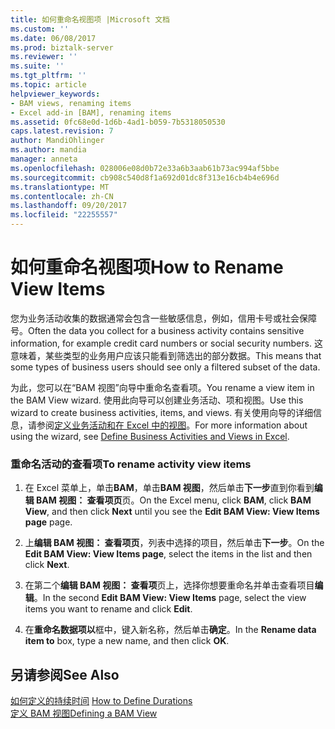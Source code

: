 ```yaml
---
title: 如何重命名视图项 |Microsoft 文档
ms.custom: ''
ms.date: 06/08/2017
ms.prod: biztalk-server
ms.reviewer: ''
ms.suite: ''
ms.tgt_pltfrm: ''
ms.topic: article
helpviewer_keywords:
- BAM views, renaming items
- Excel add-in [BAM], renaming items
ms.assetid: 0fc68e0d-1d6b-4ad1-b059-7b5318050530
caps.latest.revision: 7
author: MandiOhlinger
ms.author: mandia
manager: anneta
ms.openlocfilehash: 028006e08d0b72e33a6b3aab61b73ac994af5bbe
ms.sourcegitcommit: cb908c540d8f1a692d01dc8f313e16cb4b4e696d
ms.translationtype: MT
ms.contentlocale: zh-CN
ms.lasthandoff: 09/20/2017
ms.locfileid: "22255557"
---
```

# <a name="how-to-rename-view-items"></a><span data-ttu-id="c020c-102">如何重命名视图项</span><span class="sxs-lookup"><span data-stu-id="c020c-102">How to Rename View Items</span></span>
<span data-ttu-id="c020c-103">您为业务活动收集的数据通常会包含一些敏感信息，例如，信用卡号或社会保障号。</span><span class="sxs-lookup"><span data-stu-id="c020c-103">Often the data you collect for a business activity contains sensitive information, for example credit card numbers or social security numbers.</span></span> <span data-ttu-id="c020c-104">这意味着，某些类型的业务用户应该只能看到筛选出的部分数据。</span><span class="sxs-lookup"><span data-stu-id="c020c-104">This means that some types of business users should see only a filtered subset of the data.</span></span>  
  
 <span data-ttu-id="c020c-105">为此，您可以在“BAM 视图”向导中重命名查看项。</span><span class="sxs-lookup"><span data-stu-id="c020c-105">You rename a view item in the BAM View wizard.</span></span> <span data-ttu-id="c020c-106">使用此向导可以创建业务活动、项和视图。</span><span class="sxs-lookup"><span data-stu-id="c020c-106">Use this wizard to create business activities, items, and views.</span></span> <span data-ttu-id="c020c-107">有关使用向导的详细信息，请参阅[定义业务活动和在 Excel 中的视图](../core/defining-business-activities-and-views-in-excel.md)。</span><span class="sxs-lookup"><span data-stu-id="c020c-107">For more information about using the wizard, see [Define Business Activities and Views in Excel](../core/defining-business-activities-and-views-in-excel.md).</span></span>  
  
### <a name="to-rename-activity-view-items"></a><span data-ttu-id="c020c-108">重命名活动的查看项</span><span class="sxs-lookup"><span data-stu-id="c020c-108">To rename activity view items</span></span>  
  
1.  <span data-ttu-id="c020c-109">在 Excel 菜单上，单击**BAM**，单击**BAM 视图**，然后单击**下一步**直到你看到**编辑 BAM 视图： 查看项页**页。</span><span class="sxs-lookup"><span data-stu-id="c020c-109">On the Excel menu, click **BAM**, click **BAM View**, and then click **Next** until you see the **Edit BAM View: View Items page** page.</span></span>  
  
2.  <span data-ttu-id="c020c-110">上**编辑 BAM 视图： 查看项页**，列表中选择的项目，然后单击**下一步**。</span><span class="sxs-lookup"><span data-stu-id="c020c-110">On the **Edit BAM View: View Items page**, select the items in the list and then click **Next**.</span></span>  
  
3.  <span data-ttu-id="c020c-111">在第二个**编辑 BAM 视图： 查看项**页上，选择你想要重命名并单击查看项目**编辑**。</span><span class="sxs-lookup"><span data-stu-id="c020c-111">In the second **Edit BAM View: View Items** page, select the view items you want to rename and click **Edit**.</span></span>  
  
4.  <span data-ttu-id="c020c-112">在**重命名数据项以**框中，键入新名称，然后单击**确定**。</span><span class="sxs-lookup"><span data-stu-id="c020c-112">In the **Rename data item to** box, type a new name, and then click **OK**.</span></span>  
  
## <a name="see-also"></a><span data-ttu-id="c020c-113">另请参阅</span><span class="sxs-lookup"><span data-stu-id="c020c-113">See Also</span></span>  
 <span data-ttu-id="c020c-114">[如何定义的持续时间](../core/how-to-define-durations.md) </span><span class="sxs-lookup"><span data-stu-id="c020c-114">[How to Define Durations](../core/how-to-define-durations.md) </span></span>  
 [<span data-ttu-id="c020c-115">定义 BAM 视图</span><span class="sxs-lookup"><span data-stu-id="c020c-115">Defining a BAM View</span></span>](../core/defining-a-bam-view.md)